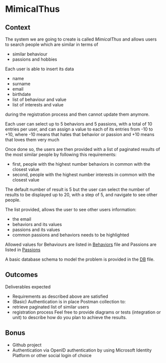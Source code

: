 # MimicalThus

## Context  

The system we are going to create is called *MimicalThus* and allows users to search people which are similar in terms of 
- similar behaviour
- passions and hobbies

Each user is able to insert its data
- name
- surname
- email
- birthdate
- list of behaviour and value
- list of interests and value

during the registration process and then cannot update them anymore.

Each user can select up to 5 behaviors and 5 passions, with a total of 10 entries per user, and can assign a value to each of its entries from -10 to +10, where -10 means that hates that behavior or passion and +10 means that loves them very much

Once done so, the users are then provided with a list of paginated results of the most similar people by following this requirements:
- first, people with the highest number behaviors in common with the closest value
- second, people with the highest number interests in common with the closest value

The default number of result is 5 but the user can select the number of results to be displayed up to 20, with a step of 5, and navigate to see other people.

The list provided, allows the user to see other users information:
- the email
- behaviors and its values
- passions and its values
- common passions and behaviors needs to be highlighted

Allowed values for Behaviours are listed in [Behaviors](Behaviours.md) file and Passions are listed in [Passions](Passions.md)

A basic database schema to model the problem is provided in the [DB](DB.md) file.

## Outcomes

Deliverables expected
- Requirements as described above are satisfied
- (Basic) Authentication is in place
Postman collection to:
- retrieve paginated list of similar users
- registration process
Feel free to provide diagrams or tests (integration or unit) to describe how do you plan to achieve the results.

## Bonus 
- Github project
- Authentication via OpenID authentication by using Microsoft Identity Platform or other social login of choice
